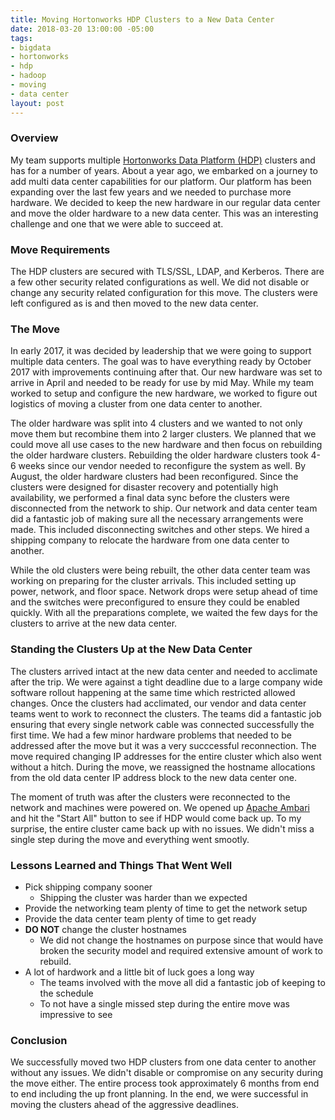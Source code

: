 ```yaml
---
title: Moving Hortonworks HDP Clusters to a New Data Center
date: 2018-03-20 13:00:00 -05:00
tags:
- bigdata
- hortonworks
- hdp
- hadoop
- moving
- data center
layout: post
---
```


### Overview
My team supports multiple [Hortonworks Data Platform (HDP)](https://hortonworks.com/products/data-platforms/hdp/) clusters and has for a number of years. About a year ago, we embarked on a journey to add multi data center capabilities for our platform. Our platform has been expanding over the last few years and we needed to purchase more hardware. We decided to keep the new hardware in our regular data center and move the older hardware to a new data center. This was an interesting challenge and one that we were able to succeed at.

### Move Requirements
The HDP clusters are secured with TLS/SSL, LDAP, and Kerberos. There are a few other security related configurations as well. We did not disable or change any security related configuration for this move. The clusters were left configured as is and then moved to the new data center. 

### The Move
In early 2017, it was decided by leadership that we were going to support multiple data centers. The goal was to have everything ready by October 2017 with improvements continuing after that. Our new hardware was set to arrive in April and needed to be ready for use by mid May. While my team worked to setup and configure the new hardware, we worked to figure out logistics of moving a cluster from one data center to another.

The older hardware was split into 4 clusters and we wanted to not only move them but recombine them into 2 larger clusters. We planned that we could move all use cases to the new hardware and then focus on rebuilding the older hardware clusters. Rebuilding the older hardware clusters took 4-6 weeks since our vendor needed to reconfigure the system as well. By August, the older hardware clusters had been reconfigured. Since the clusters were designed for disaster recovery and potentially high availability, we performed a final data sync before the clusters were disconnected from the network to ship. Our network and data center team did a fantastic job of making sure all the necessary arrangements were made. This included disconnecting switches and other steps. We hired a shipping company to relocate the hardware from one data center to another. 

While the old clusters were being rebuilt, the other data center team was working on preparing for the cluster arrivals. This included setting up power, network, and floor space. Network drops were setup ahead of time and the switches were preconfigured to ensure they could be enabled quickly. With all the preparations complete, we waited the few days for the clusters to arrive at the new data center.

### Standing the Clusters Up at the New Data Center
The clusters arrived intact at the new data center and needed to acclimate after the trip. We were against a tight deadline due to a large company wide software rollout happening at the same time which restricted allowed changes. Once the clusters had acclimated, our vendor and data center teams went to work to reconnect the clusters. The teams did a fantastic job ensuring that every single network cable was connected successfully the first time. We had a few minor hardware problems that needed to be addressed after the move but it was a very succcessful reconnection. The move required changing IP addresses for the entire cluster which also went without a hitch. During the move, we reassigned the hostname allocations from the old data center IP address block to the new data center one.

The moment of truth was after the clusters were reconnected to the network and machines were powered on. We opened up [Apache Ambari](https://ambari.apache.org/) and hit the "Start All" button to see if HDP would come back up. To my surprise, the entire cluster came back up with no issues. We didn't miss a single step during the move and everything went smootly. 

### Lessons Learned and Things That Went Well
* Pick shipping company sooner
    * Shipping the cluster was harder than we expected
* Provide the networking team plenty of time to get the network setup
* Provide the data center team plenty of time to get ready
* **DO NOT** change the cluster hostnames
    * We did not change the hostnames on purpose since that would have broken the security model and required extensive amount of work to rebuild.
* A lot of hardwork and a little bit of luck goes a long way
    * The teams involved with the move all did a fantastic job of keeping to the schedule
    * To not have a single missed step during the entire move was impressive to see

### Conclusion
We successfully moved two HDP clusters from one data center to another without any issues. We didn't disable or compromise on any security during the move either. The entire process took approximately 6 months from end to end including the up front planning. In the end, we were successful in moving the clusters ahead of the aggressive deadlines.

